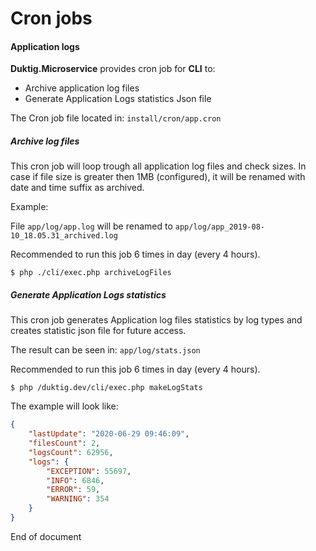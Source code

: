 # Cron jobs

#### Application logs

**Duktig.Microservice** provides cron job for **CLI** to:

- Archive application log files
- Generate Application Logs statistics Json file
 
The Cron job file located in: `install/cron/app.cron`

##### Archive log files 

This cron job will loop trough all application log files and check sizes. 
In case if file size is greater then 1MB (configured), it will be renamed with date and time suffix as archived.    

Example:

File `app/log/app.log` will be renamed to `app/log/app_2019-08-10_18.05.31_archived.log`

Recommended to run this job 6 times in day (every 4 hours).

    $ php ./cli/exec.php archiveLogFiles

##### Generate Application Logs statistics

This cron job generates Application log files statistics by log types and creates statistic json file for future access. 

The result can be seen in: `app/log/stats.json`

Recommended to run this job 6 times in day (every 4 hours).

    $ php /duktig.dev/cli/exec.php makeLogStats

The example will look like:

```json
{
    "lastUpdate": "2020-06-29 09:46:09",
    "filesCount": 2,
    "logsCount": 62956,
    "logs": {
        "EXCEPTION": 55697,
        "INFO": 6846,
        "ERROR": 59,
        "WARNING": 354
    }
}
```

End of document
